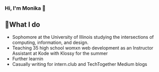 ### Hi, I'm Monika 👋 

<!--
**mpara0/mpara0** is a ✨ _special_ ✨ repository because its `README.md` (this file) appears on your GitHub profile.
-->

## 📍What I do
* Sophomore at the University of Illinois studying the intersections of computing, information, and design. 
* Teaching 35 high school womxn web development as an Instructor Assistant at Kode with Klossy for the summer
* Further learnin
* Casually writing for intern.club and TechTogether Medium blogs

